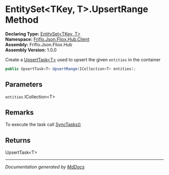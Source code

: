﻿<!--  
  <auto-generated>   
    The contents of this file were generated by a tool.  
    Changes to this file may be list if the file is regenerated  
  </auto-generated>   
-->

# EntitySet\<TKey, T\>.UpsertRange Method

**Declaring Type:** [EntitySet\<TKey, T\>](../index.md)  
**Namespace:** [Friflo.Json.Fliox.Hub.Client](../../index.md)  
**Assembly:** Friflo.Json.Fliox.Hub  
**Assembly Version:** 1.0.0

Create a [UpsertTask\<T\>](../../UpsertTask-1/index.md) used to upsert the given `entities` in the container

```csharp
public UpsertTask<T> UpsertRange(ICollection<T> entities);
```

## Parameters

`entities`  ICollection\<T\>

## Remarks

 To execute the task call [SyncTasks()](../../FlioxClient/methods/SyncTasks.md)

## Returns

UpsertTask\<T\>

___

*Documentation generated by [MdDocs](https://github.com/ap0llo/mddocs)*
